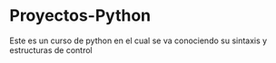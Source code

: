 # Proyectos-Python
Este es un curso de python en el cual se va conociendo su sintaxis y estructuras de control 
